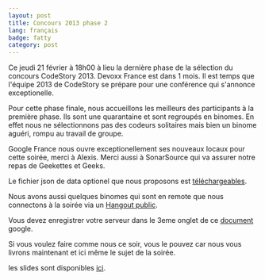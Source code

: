 ```yaml
---
layout: post
title: Concours 2013 phase 2
lang: français
badge: fatty
category: post
---
```


Ce jeudi 21 février à 18h00 à lieu la dernière phase de la sélection du concours CodeStory 2013. Devoxx France est dans 1 mois. Il est temps que l'équipe 2013 de CodeStory se prépare pour une conférence qui s'annonce exceptionelle.

Pour cette phase finale, nous accueillons les meilleurs des participants à la première phase. Ils sont une quarantaine et sont regroupés en binomes. En effet nous ne sélectionnons pas des codeurs solitaires mais bien un binome aguéri, rompu au travail de groupe. 

Google France nous ouvre exceptionellement ses nouveaux locaux pour cette soirée, merci à Alexis. Merci aussi à SonarSource qui va assurer notre repas de Geekettes et Geeks.

Le fichier json de data optionel que nous proposons est [téléchargeables](http://code-story.net/data/codestory2013.json).

Nous avons aussi quelques binomes qui sont en remote que nous connectons à la soirée via un [Hangout public](https://plus.google.com/hangouts/_/61646304a06010ac4564c87a5986eeded79da93a?authuser=0&hl=en).

Vous devez enregistrer votre serveur dans le 3eme onglet de ce [document](https://docs.google.com/a/morlhon.net/spreadsheet/ccc?key=0Alr12p0nBBordGtIVkRQVkY4OEJ5VVlacEk4THlhQ0E#gid=2) google.

Si vous voulez faire comme nous ce soir, vous le pouvez car nous vous livrons maintenant et ici même le sujet de la soirée.

les slides sont disponibles [ici](https://speakerdeck.com/dgageot/codestory-2013-la-selection-finale).


<script data-id="04f7f8605e5d0130e3c5123138132f99" data-ratio="1.33333333333333" src="http://speakerdeck.com/assets/embed.js"></script>



